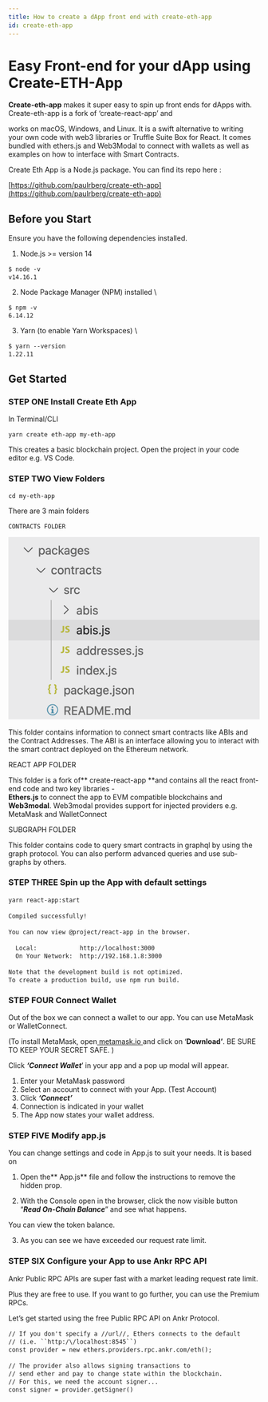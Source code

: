 ```yaml
---
title: How to create a dApp front end with create-eth-app
id: create-eth-app
---
```


# Easy Front-end for your dApp using Create-ETH-App

**Create-eth-app** makes it super easy to spin up front ends for dApps with. Create-eth-app is a fork of ‘create-react-app’ and 

works on macOS, Windows, and Linux. It is a swift alternative to writing your own code with web3 libraries or Truffle Suite Box for React. It comes bundled with ethers.js and Web3Modal to connect with wallets as well as examples on how to interface with Smart Contracts. 

Create Eth App is a Node.js package. You can find its repo here : 

[https://github.com/paulrberg/create-eth-app](https://github.com/paulrberg/create-eth-app)


## Before you Start

Ensure you have the following dependencies installed. 

1. Node.js >= version 14


```
$ node -v
v14.16.1

```

2. Node Package Manager (NPM) installed \



```
$ npm -v
6.14.12

```



3. Yarn (to enable Yarn Workspaces) \



```
$ yarn --version
1.22.11
```



## Get Started


### STEP ONE Install Create Eth App

In Terminal/CLI


```
yarn create eth-app my-eth-app
```


This creates a basic blockchain project. Open the project in your code editor e.g. VS Code.


### STEP TWO View Folders


```
cd my-eth-app
```


There are 3 main folders


```
CONTRACTS FOLDER
```

![contracts folder](smart-contract-folder.png)


This folder contains information to connect smart contracts like ABIs and the Contract Addresses. The ABI is an interface allowing you to interact with the smart contract deployed on the Ethereum network.

REACT APP FOLDER



<!-- <p id="gdcalert2" ><span style="color: red; font-weight: bold">>>>>>  gd2md-html alert: inline image link here (to images/image2.png). Store image on your image server and adjust path/filename/extension if necessary. </span><br>(<a href="#">Back to top</a>)(<a href="#gdcalert3">Next alert</a>)<br><span style="color: red; font-weight: bold">>>>>> </span></p>


![alt_text](images/image2.png "image_tooltip") -->


This folder is a fork of** create-react-app **and contains all the react front-end code and two key libraries -  
**Ethers.js** to connect the app to EVM compatible blockchains and **Web3modal**.  Web3modal provides support for injected providers e.g. MetaMask and WalletConnect

SUBGRAPH FOLDER 




<!-- <p id="gdcalert3" ><span style="color: red; font-weight: bold">>>>>>  gd2md-html alert: inline image link here (to images/image3.png). Store image on your image server and adjust path/filename/extension if necessary. </span><br>(<a href="#">Back to top</a>)(<a href="#gdcalert4">Next alert</a>)<br><span style="color: red; font-weight: bold">>>>>> </span></p>


![alt_text](images/image3.png "image_tooltip") -->


This folder contains code to query smart contracts in graphql by using the graph protocol.  You can also perform advanced queries and use sub-graphs by others. 


### STEP THREE Spin up the App with default settings


```
yarn react-app:start

Compiled successfully!

You can now view @project/react-app in the browser.

  Local:            http://localhost:3000
  On Your Network:  http://192.168.1.8:3000

Note that the development build is not optimized.
To create a production build, use npm run build.
```



<!-- 
<p id="gdcalert4" ><span style="color: red; font-weight: bold">>>>>>  gd2md-html alert: inline image link here (to images/image4.png). Store image on your image server and adjust path/filename/extension if necessary. </span><br>(<a href="#">Back to top</a>)(<a href="#gdcalert5">Next alert</a>)<br><span style="color: red; font-weight: bold">>>>>> </span></p>


![alt_text](images/image4.png "image_tooltip") -->



### STEP FOUR Connect Wallet

Out of the box we can connect a wallet to our app. You can use MetaMask or WalletConnect. 

(To install MetaMask, open[ metamask.io ](https://metamask.io/) and click on ‘**Download’**. BE SURE TO KEEP YOUR SECRET SAFE. )

Click **_‘Connect Wallet_**’ in your app and a pop up modal will appear.



1. Enter your MetaMask password
2. Select an account to connect with your App. (Test Account)
3. Click **_‘Connect’_** 
4. Connection is indicated in your wallet
5. The App now states your wallet address.



<!-- <p id="gdcalert5" ><span style="color: red; font-weight: bold">>>>>>  gd2md-html alert: inline image link here (to images/image5.png). Store image on your image server and adjust path/filename/extension if necessary. </span><br>(<a href="#">Back to top</a>)(<a href="#gdcalert6">Next alert</a>)<br><span style="color: red; font-weight: bold">>>>>> </span></p>


![alt_text](images/image5.png "image_tooltip") -->




<!-- <p id="gdcalert6" ><span style="color: red; font-weight: bold">>>>>>  gd2md-html alert: inline image link here (to images/image6.png). Store image on your image server and adjust path/filename/extension if necessary. </span><br>(<a href="#">Back to top</a>)(<a href="#gdcalert7">Next alert</a>)<br><span style="color: red; font-weight: bold">>>>>> </span></p>


![alt_text](images/image6.png "image_tooltip") -->




<!-- <p id="gdcalert7" ><span style="color: red; font-weight: bold">>>>>>  gd2md-html alert: inline image link here (to images/image7.png). Store image on your image server and adjust path/filename/extension if necessary. </span><br>(<a href="#">Back to top</a>)(<a href="#gdcalert8">Next alert</a>)<br><span style="color: red; font-weight: bold">>>>>> </span></p>


![alt_text](images/image7.png "image_tooltip") -->



### STEP FIVE Modify app.js

You can change settings and code in App.js to suit your needs. It is based on 



1. Open the** App.js** file and follow the instructions to remove the hidden prop. 



<!-- <p id="gdcalert8" ><span style="color: red; font-weight: bold">>>>>>  gd2md-html alert: inline image link here (to images/image8.png). Store image on your image server and adjust path/filename/extension if necessary. </span><br>(<a href="#">Back to top</a>)(<a href="#gdcalert9">Next alert</a>)<br><span style="color: red; font-weight: bold">>>>>> </span></p>


![alt_text](images/image8.png "image_tooltip") -->




2. With the Console open in the browser, click the now visible button “**_Read On-Chain Balance_**” and see what happens.

You can view the token balance. 



<!-- <p id="gdcalert9" ><span style="color: red; font-weight: bold">>>>>>  gd2md-html alert: inline image link here (to images/image9.png). Store image on your image server and adjust path/filename/extension if necessary. </span><br>(<a href="#">Back to top</a>)(<a href="#gdcalert10">Next alert</a>)<br><span style="color: red; font-weight: bold">>>>>> </span></p>


![alt_text](images/image9.png "image_tooltip") -->




3. As you can see we have exceeded our request rate limit.


### STEP SIX  Configure your App to use Ankr RPC API

Ankr Public RPC APIs are super fast with a market leading request rate limit. 

Plus they are free to use. If you want to go further, you can use the Premium RPCs. 

Let’s get started using the free Public RPC API on Ankr Protocol.  


```
// If you don't specify a //url//, Ethers connects to the default 
// (i.e. ``http:/\/localhost:8545``)
const provider = new ethers.providers.rpc.ankr.com/eth();

// The provider also allows signing transactions to
// send ether and pay to change state within the blockchain.
// For this, we need the account signer...
const signer = provider.getSigner()
```


